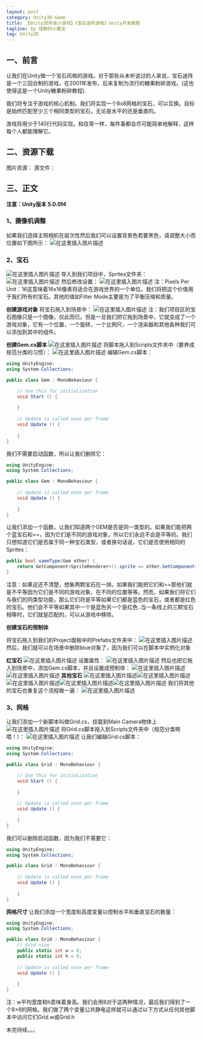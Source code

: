 ```yaml
---
layout: post
category: Unity3D-Game
title: 【Unity3D开发小游戏】《宝石迷阵游戏》Unity开发教程
tagline: by 恬静的小魔龙
tag: Unity3D
---
```


## 一、前言
让我们在Unity做一个宝石风格的游戏。对于那些从未听说过的人来说，宝石迷阵是一个三回合制的游戏，在2001年发布，后来复制为流行的糖果粉碎游戏。(这也使得这是一个Unity糖果粉碎教程).

我们将专注于游戏的核心机制。我们将实现一个8x8网格的宝石，可以互换。目标是始终匹配至少三个相同类型的宝石，无论是水平的还是垂直的。

游戏将用少于140行代码实现。和往常一样，每件事都会尽可能简单地解释，这样每个人都能理解它。

## 二、资源下载
图片资源：
源文件：

## 三、正文
**注意：Unity版本 5.0.0f4**


### 1、摄像机调整

如果我们选择主照相机在层次性然后我们可以设置背景色若要黑色，请调整大小而位置如下图所示：
![在这里插入图片描述](https://img-blog.csdnimg.cn/20190904173154560.png?x-oss-process=image/watermark,type_ZmFuZ3poZW5naGVpdGk,shadow_10,text_aHR0cHM6Ly9ibG9nLmNzZG4ubmV0L3E3NjQ0MjQ1Njc=,size_16,color_FFFFFF,t_70)

### 2、宝石
![在这里插入图片描述](https://imgconvert.csdnimg.cn/aHR0cHM6Ly9ub29idHV0cy5jb20vY29udGVudC91bml0eS8yZC1tYXRjaC0zLWdhbWUvYmx1ZS5wbmc?x-oss-process=image/format,png)
导入到我们项目中，Sprites文件夹：
![在这里插入图片描述](https://img-blog.csdnimg.cn/20190904173335914.png)
然后修改设置：
![在这里插入图片描述](https://img-blog.csdnimg.cn/20190904173427983.png?x-oss-process=image/watermark,type_ZmFuZ3poZW5naGVpdGk,shadow_10,text_aHR0cHM6Ly9ibG9nLmNzZG4ubmV0L3E3NjQ0MjQ1Njc=,size_16,color_FFFFFF,t_70)
注：Pixels Per Unit：16这意味着16x16像素将适合在游戏世界的一个单位。我们将把这个价值用于我们所有的宝石。其他的值如Filter Mode主要是为了平衡压缩和质量。

**创建游戏对象**
将宝石拖入到场景中：
![在这里插入图片描述](https://img-blog.csdnimg.cn/20190904173530960.png?x-oss-process=image/watermark,type_ZmFuZ3poZW5naGVpdGk,shadow_10,text_aHR0cHM6Ly9ibG9nLmNzZG4ubmV0L3E3NjQ0MjQ1Njc=,size_16,color_FFFFFF,t_70)
注：我们项目区的宝石图像只是一个图像，仅此而已。但是一旦我们把它拖到场景中，它就变成了一个游戏对象，它有一个位置，一个旋转，一个比例尺，一个渲染器和其他各种我们可以添加到其中的组件。

**创建Gem.cs脚本**
![在这里插入图片描述](https://img-blog.csdnimg.cn/20190904173610456.png?x-oss-process=image/watermark,type_ZmFuZ3poZW5naGVpdGk,shadow_10,text_aHR0cHM6Ly9ibG9nLmNzZG4ubmV0L3E3NjQ0MjQ1Njc=,size_16,color_FFFFFF,t_70)
将脚本拖入到Scripts文件夹中（要养成规范分类的习惯）：
![在这里插入图片描述](https://img-blog.csdnimg.cn/20190904173706697.png)
编辑Gem.cs脚本：

```csharp
using UnityEngine;
using System.Collections;

public class Gem : MonoBehaviour {

    // Use this for initialization
    void Start () {
    
    }
    
    // Update is called once per frame
    void Update () {
    
    }
}
```

我们不需要启动函数，所以让我们删除它：

```csharp
using UnityEngine;
using System.Collections;

public class Gem : MonoBehaviour {
    
    // Update is called once per frame
    void Update () {
    
    }
}
```
让我们添加一个函数，让我们知道两个GEM是否是同一类型的。如果我们能把两个蓝宝石和==，因为它们是不同的游戏对象，所以它们永远不会是平等的。我们只想知道它们是否属于同一种宝石类型，或者换句话说，它们是否使用相同的Sprites：

```csharp
public bool sameType(Gem other) {
    return GetComponent<SpriteRenderer>().sprite == other.GetComponent<SpriteRenderer>().sprite;
}
```
注意：如果这还不清楚，想象两颗宝石在一排。如果我们能把它们和==那他们就是不平等因为它们是不同的游戏对象，在不同的位置等等。然而，如果我们将它们与我们的同类型功能，那么它们将是平等如果它们都是蓝色的宝石，或者都是红色的宝石。他们会不平等如果其中一个是蓝色另一个是红色..当一条线上的三颗宝石相等时，它们就是匹配的，可以从游戏中移除。

**创建宝石的预制体**

将宝石拖入到我们的Project面板中的Prefabs文件夹中：
![在这里插入图片描述](https://img-blog.csdnimg.cn/20190904173924103.png?x-oss-process=image/watermark,type_ZmFuZ3poZW5naGVpdGk,shadow_10,text_aHR0cHM6Ly9ibG9nLmNzZG4ubmV0L3E3NjQ0MjQ1Njc=,size_16,color_FFFFFF,t_70)
然后，我们就可以在场景中删除blue对象了，因为我们可以在脚本中实例化对象

**红宝石**
![在这里插入图片描述](https://imgconvert.csdnimg.cn/aHR0cHM6Ly9ub29idHV0cy5jb20vY29udGVudC91bml0eS8yZC1tYXRjaC0zLWdhbWUvcmVkLnBuZw?x-oss-process=image/format,png)
设置属性：
![在这里插入图片描述](https://img-blog.csdnimg.cn/20190904174021961.png?x-oss-process=image/watermark,type_ZmFuZ3poZW5naGVpdGk,shadow_10,text_aHR0cHM6Ly9ibG9nLmNzZG4ubmV0L3E3NjQ0MjQ1Njc=,size_16,color_FFFFFF,t_70)
然后也把它拖入到场景中，添加Gem.cs脚本，并且设置成预制体：
![在这里插入图片描述](https://img-blog.csdnimg.cn/20190904174105376.png?x-oss-process=image/watermark,type_ZmFuZ3poZW5naGVpdGk,shadow_10,text_aHR0cHM6Ly9ibG9nLmNzZG4ubmV0L3E3NjQ0MjQ1Njc=,size_16,color_FFFFFF,t_70)
![在这里插入图片描述](https://img-blog.csdnimg.cn/20190904174109714.png)
**其他宝石**
![在这里插入图片描述](https://imgconvert.csdnimg.cn/aHR0cHM6Ly9ub29idHV0cy5jb20vY29udGVudC91bml0eS8yZC1tYXRjaC0zLWdhbWUvYnJvd24ucG5n?x-oss-process=image/format,png)![在这里插入图片描述](https://imgconvert.csdnimg.cn/aHR0cHM6Ly9ub29idHV0cy5jb20vY29udGVudC91bml0eS8yZC1tYXRjaC0zLWdhbWUvZ3JlZW4ucG5n?x-oss-process=image/format,png)![在这里插入图片描述](https://imgconvert.csdnimg.cn/aHR0cHM6Ly9ub29idHV0cy5jb20vY29udGVudC91bml0eS8yZC1tYXRjaC0zLWdhbWUvcGluay5wbmc?x-oss-process=image/format,png)![在这里插入图片描述](https://imgconvert.csdnimg.cn/aHR0cHM6Ly9ub29idHV0cy5jb20vY29udGVudC91bml0eS8yZC1tYXRjaC0zLWdhbWUvd2hpdGUucG5n?x-oss-process=image/format,png)![在这里插入图片描述](https://imgconvert.csdnimg.cn/aHR0cHM6Ly9ub29idHV0cy5jb20vY29udGVudC91bml0eS8yZC1tYXRjaC0zLWdhbWUveWVsbG93LnBuZw?x-oss-process=image/format,png)
我们将其他的宝石也重复这个流程做一遍：
![在这里插入图片描述](https://img-blog.csdnimg.cn/2019090417425180.png?x-oss-process=image/watermark,type_ZmFuZ3poZW5naGVpdGk,shadow_10,text_aHR0cHM6Ly9ibG9nLmNzZG4ubmV0L3E3NjQ0MjQ1Njc=,size_16,color_FFFFFF,t_70)
### 3、网格
让我们添加一个新脚本叫做Grid.cs，挂载到Main Camera物体上
![在这里插入图片描述](https://img-blog.csdnimg.cn/20190904174355700.png?x-oss-process=image/watermark,type_ZmFuZ3poZW5naGVpdGk,shadow_10,text_aHR0cHM6Ly9ibG9nLmNzZG4ubmV0L3E3NjQ0MjQ1Njc=,size_16,color_FFFFFF,t_70)
将Grid.cs脚本拖入到Scripts文件夹中（规范分类啊喂！）：
![在这里插入图片描述](https://img-blog.csdnimg.cn/2019090417450244.png)
让我们编辑Grid.cs脚本：

```csharp
using UnityEngine;
using System.Collections;

public class Grid : MonoBehaviour {

    // Use this for initialization
    void Start () {
    
    }
    
    // Update is called once per frame
    void Update () {
    
    }
}
```
我们可以删除启动函数，因为我们不需要它：

```csharp
using UnityEngine;
using System.Collections;

public class Grid : MonoBehaviour {
    
    // Update is called once per frame
    void Update () {
    
    }
}
```
**网格尺寸**
让我们添加一个宽度和高度变量以控制水平和垂直宝石的数量：

```csharp
using UnityEngine;
using System.Collections;

public class Grid : MonoBehaviour {
    // Grid size
    public static int w = 8;
    public static int h = 8;
    
    // Update is called once per frame
    void Update () {
    
    }
}
```

注：w平均宽度和h意味着身高。我们会用8对于这两种情况，最后我们得到了一个8×8的网格。我们做了两个变量公共静电这样就可以通过以下方式从任何其他脚本中访问它们Grid.w或Grid.h


未完待续。。。
